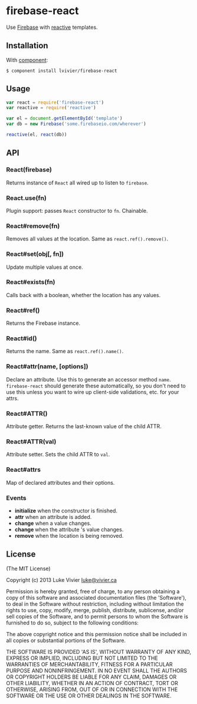 # firebase-react

Use [Firebase](http://firebase.com/) with 
[reactive](https://github.com/component/reactive) templates.

## Installation

With [component](https://github.com/component/component):

```
$ component install lvivier/firebase-react
```

## Usage

```js
var react = require('firebase-react')
var reactive = require('reactive')

var el = document.getElementById('template')
var db = new Firebase('some.firebaseio.com/wherever')

reactive(el, react(db))
```

## API

### React(firebase)

Returns instance of `React` all wired up to listen to `firebase`.

### React.use(fn)

Plugin support: passes `React` constructor to `fn`. Chainable.

### React#remove(fn)

Removes all values at the location. Same as `react.ref().remove()`.

### React#set(obj[, fn])

Update multiple values at once.

### React#exists(fn)

Calls back with a boolean, whether the location has any values.

### React#ref()

Returns the Firebase instance.

### React#id()

Returns the name. Same as `react.ref().name()`.

### React#attr(name, [options])

Declare an attribute. Use this to generate an accessor method `name`.
`firebase-react` should generate these automatically, so you don't need to 
use this unless you want to wire up client-side validations, etc. for your attrs.

### React#ATTR()

Attribute getter. Returns the last-known value of the child ATTR.

### React#ATTR(val)

Attribute setter. Sets the child ATTR to `val`.

### React#attrs

Map of declared attributes and their options.

### Events

- **initialize** when the constructor is finished.
- **attr** when an attribute is added.
- **change** when a value changes.
- **change <ATTR>** when the attribute <ATTR>'s value changes.
- **remove** when the location is being removed.

## License

(The MIT License)

Copyright (c) 2013 Luke Vivier <luke@vivier.ca>

Permission is hereby granted, free of charge, to any person obtaining a copy of this software and associated documentation files (the 'Software'), to deal in the Software without restriction, including without limitation the rights to use, copy, modify, merge, publish, distribute, sublicense, and/or sell copies of the Software, and to permit persons to whom the Software is furnished to do so, subject to the following conditions:

The above copyright notice and this permission notice shall be included in all copies or substantial portions of the Software.

THE SOFTWARE IS PROVIDED 'AS IS', WITHOUT WARRANTY OF ANY KIND, EXPRESS OR IMPLIED, INCLUDING BUT NOT LIMITED TO THE WARRANTIES OF MERCHANTABILITY, FITNESS FOR A PARTICULAR PURPOSE AND NONINFRINGEMENT. IN NO EVENT SHALL THE AUTHORS OR COPYRIGHT HOLDERS BE LIABLE FOR ANY CLAIM, DAMAGES OR OTHER LIABILITY, WHETHER IN AN ACTION OF CONTRACT, TORT OR OTHERWISE, ARISING FROM, OUT OF OR IN CONNECTION WITH THE SOFTWARE OR THE USE OR OTHER DEALINGS IN THE SOFTWARE.
